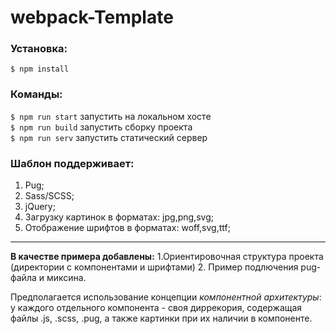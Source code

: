 # webpack-Template
### Установка: 
`$ npm install`
### Команды:   
`$ npm run start`   запустить на локальном хосте  
 `$ npm run build`   запустить сборку проекта  
 `$ npm run serv`  запустить статический сервер

### Шаблон поддерживает:
1. Pug;
2. Sass/SCSS;
3. jQuery;
4. Загрузку картинок в форматах: jpg,png,svg;
5. Отображение шрифтов в форматах: woff,svg,ttf;
_____________________________

**В качестве примера добавлены:**
1.Ориентировочная структура проекта (директории с компонентами и шрифтами)
2. Пример подлючения pug-файла и миксина.

Предполагается использование концепции *компонентной архитектуры*:
у каждого отдельного компонента - своя диррекория, содержащая файлы .js, .scss, .pug, 
а также картинки при их наличии в компоненте.










